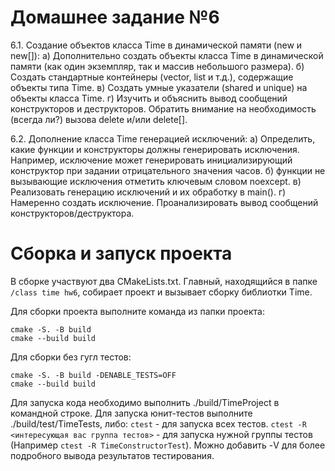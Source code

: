 # Домашнее задание №6

6.1. Создание объектов класса Time в динамической памяти (new и new[]):
а) Дополнительно создать объекты класса Time  в динамической памяти (как один экземпляр, так и массив небольшого размера).
б) Создать стандартные контейнеры (vector, list и т.д.), содержащие объекты типа Time.
в) Создать умные указатели (shared и unique) на объекты класса Time.
г) Изучить и объяснить вывод сообщений конструкторов и деструкторов. Обратить внимание на необходимость (всегда ли?) вызова delete и/или delete[].

6.2. Дополнение класса Time генерацией исключений:
а) Определить, какие функции и конструкторы должны генерировать исключения. Например, исключение может генерировать инициализирующий конструктор при задании отрицательного значения часов.
б) функции не вызывающие исключения отметить ключевым словом noexcept.
в) Реализовать генерацию исключений и их обработку в main().
г) Намеренно создать исключение. Проанализировать вывод сообщений конструкторов/деструктора.


# Сборка и запуск проекта
В сборке участвуют два CMakeLists.txt. Главный, находящийся в папке `/class time hw6`, собирает проект и вызывает сборку библиотки Time.

Для сборки проекта выполните команда из папки проекта:
```
cmake -S. -B build
cmake --build build
```
Для сборки без гугл тестов:
```
cmake -S. -B build -DENABLE_TESTS=OFF
cmake --build build
```

Для запуска кода необходимо выполнить ./build/TimeProject в командной строке.
Для запуска юнит-тестов выполните ./build/test/TimeTests, либо:
`ctest` - для запуска всех тестов. 
`ctest -R <интересующая вас группа тестов>` - для запуска нужной группы тестов (Например `ctest -R TimeConstructorTest`). Можно добавить -V для более подробного вывода результатов тестирования.

